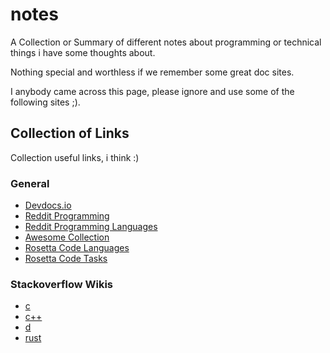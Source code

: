 # notes

A Collection or Summary of different notes about programming or technical things i have some thoughts about.

Nothing special and worthless if we remember some great doc sites. 

I anybody came across this page, please ignore and use some of the following sites ;).

## Collection of Links

Collection useful links, i think :)

### General
* [Devdocs.io](https://devdocs.io)
* [Reddit Programming](https://www.reddit.com/r/programming/wiki/faq/)
* [Reddit Programming Languages](https://www.reddit.com/r/programming/wiki/faq/#wiki_what_language_reddits_are_there.3F)
* [Awesome Collection](https://github.com/bayandin/awesome-awesomeness)
* [Rosetta Code Languages](https://rosettacode.org/wiki/Category:Programming_Languages)
* [Rosetta Code Tasks](https://rosettacode.org/wiki/Category:Solutions_by_Programming_Task)

### Stackoverflow Wikis

* [c](https://stackoverflow.com/tags/c/info)
* [c++](https://stackoverflow.com/tags/c%2B%2B/info)
* [d](https://stackoverflow.com/tags/d/info)
* [rust](https://stackoverflow.com/tags/rust/info)
  